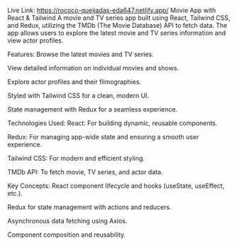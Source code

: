 Live Link: https://rococo-queijadas-eda647.netlify.app/
Movie App with React & Tailwind
A movie and TV series app built using React, Tailwind CSS, and Redux, utilizing the TMDb (The Movie Database) API to fetch data. The app allows users to explore the latest movie and TV series information and view actor profiles.

Features:
Browse the latest movies and TV series.

View detailed information on individual movies and shows.

Explore actor profiles and their filmographies.

Styled with Tailwind CSS for a clean, modern UI.

State management with Redux for a seamless experience.

Technologies Used:
React: For building dynamic, reusable components.

Redux: For managing app-wide state and ensuring a smooth user experience.

Tailwind CSS: For modern and efficient styling.

TMDb API: To fetch movie, TV series, and actor data.

Key Concepts:
React component lifecycle and hooks (useState, useEffect, etc.).

Redux for state management with actions and reducers.

Asynchronous data fetching using Axios.

Component composition and reusability.